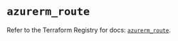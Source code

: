 # `azurerm_route`

Refer to the Terraform Registry for docs: [`azurerm_route`](https://registry.terraform.io/providers/hashicorp/azurerm/4.13.0/docs/resources/route).
